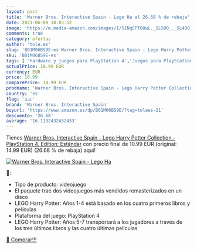 ```yaml
---
layout: post
title: 'Warner Bros. Interactive Spain - Lego Ha al 26.68 % de rebaja'
date: 2021-06-08 18:03:52
image: 'https://m.media-amazon.com/images/I/51NqEPT6OwL._SL500_._SL400_.jpg'
comments: true
category: ofertas
author: 'tole.es'
slug: 'B01M06BS9E-es Warner Bros. Interactive Spain - Lego Harry Potter...'
sku: 'B01M06BS9E-es'
tags: [ 'Hardware y juegos para PlayStation 4','Juegos para PlayStation 4','Videojuegos','playstation','warner bros. interactive spain', ]
actualPrice: 10.99 EUR
currency: EUR
price: 10.99
comparePrice: 14.99 EUR
prodname: 'Warner Bros. Interactive Spain - Lego Harry Potter Collection - PlayStation 4. Edition: Estándar'
country: 'es'
flag: '🇪🇸'
brand: 'Warner Bros. Interactive Spain'
buyurl: 'https://www.amazon.es/dp/B01M06BS9E/?tag=tolees-21'
descuento: '26.68'
average: '16.1132432432433'
---
```


Tienes [Warner Bros. Interactive Spain - Lego Harry Potter Collection - PlayStation 4. Edition: Estándar](https://www.amazon.es/dp/B01M06BS9E/?tag=tolees-21) con precio final de  10.99 EUR (original: 14.99 EUR) (26.68 %  de rebaja) aqui!

[![Warner Bros. Interactive Spain - Lego Ha](https://m.media-amazon.com/images/I/51NqEPT6OwL._SL500_._SL400_.jpg)](https://www.amazon.es/dp/B01M06BS9E/?tag=tolees-21)

🔎:

- Tipo de producto: videojuego
- El paquete trae dos videojuegos más vendidos remasterizados en un disco
- LEGO Harry Potter: Años 1-4 está basado en los cuatro primeros libros y películas
- Plataforma del juego: PlayStation 4
- LEGO Harry Potter: Años 5-7 transportará a los jugadores a través de los tres últimos libros y las cuatro últimas películas

[🛒 Comprar!!!](https://www.amazon.es/dp/B01M06BS9E/?tag=tolees-21)
